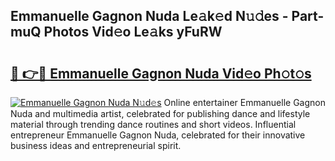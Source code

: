 ## Emmanuelle Gagnon Nuda Le𝚊k𝚎d N𝚞𝚍es - Part-muQ Photos Vid𝚎o Le𝚊ks yFuRW

# <h2><a href="http://fbct6h.evod.top/?m=Emmanuelle+Gagnon+Nuda">🔗 👉🔴 Emmanuelle Gagnon Nuda Vid𝚎o Ph𝚘t𝚘s</a></h2>

[![Emmanuelle Gagnon Nuda N𝚞d𝚎s](https://i.imgur.com/8V9OHl7.gif)](http://fbct6h.evod.top/?m=Emmanuelle+Gagnon+Nuda)
Online entertainer Emmanuelle Gagnon Nuda and multimedia artist, celebrated for publishing dance and lifestyle material through trending dance routines and short videos. Influential entrepreneur Emmanuelle Gagnon Nuda, celebrated for their innovative business ideas and entrepreneurial spirit. 
